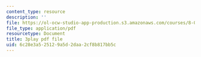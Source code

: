 ```yaml
---
content_type: resource
description: ''
file: https://ol-ocw-studio-app-production.s3.amazonaws.com/courses/8-04-quantum-physics-i-spring-2016/6c28e3a525129a5d2daa2cf8b817bb5c_XF6FAEi_54I.pdf
file_type: application/pdf
resourcetype: Document
title: 3play pdf file
uid: 6c28e3a5-2512-9a5d-2daa-2cf8b817bb5c
---
```

